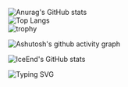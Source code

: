 

![Anurag's GitHub stats](https://github-readme-stats.vercel.app/api?username=Yo1o-sir)\
![Top Langs](https://github-readme-stats.vercel.app/api/top-langs/?username=Yo1o-sir)\
![trophy](https://github-profile-trophy.vercel.app/?username=Yo1o-sir)

![Ashutosh's github activity graph](https://github-readme-activity-graph.vercel.app/graph?username=Yo1o-sir)

![IceEnd's GitHub stats](https://github-immortality.vercel.app/api?username=Yo1o-sir)


![Typing SVG](https://readme-typing-svg.demolab.com/?lines=First+line+of+text;Second+line+of+text)

